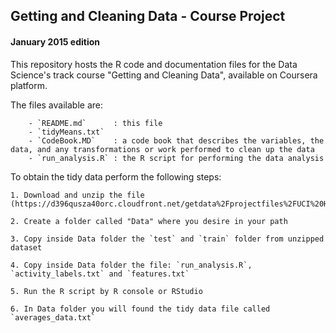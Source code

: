 ﻿
## Getting and Cleaning Data - Course Project

#### January 2015 edition


This repository hosts the R code and documentation files for the Data Science's track course "Getting and Cleaning Data", available on Coursera platform.

The files available are:

        - `README.md`      : this file
        - `tidyMeans.txt`
        - `CodeBook.MD`    : a code book that describes the variables, the data, and any transformations or work performed to clean up the data
        - `run_analysis.R` : the R script for performing the data analysis


To obtain the tidy data perform the following steps:

    1. Download and unzip the file (https://d396qusza40orc.cloudfront.net/getdata%2Fprojectfiles%2FUCI%20HAR%20Dataset.zip)

    2. Create a folder called "Data" where you desire in your path

    3. Copy inside Data folder the `test` and `train` folder from unzipped dataset

    4. Copy inside Data folder the file: `run_analysis.R`, `activity_labels.txt` and `features.txt`

    5. Run the R script by R console or RStudio

    6. In Data folder you will found the tidy data file called `averages_data.txt`